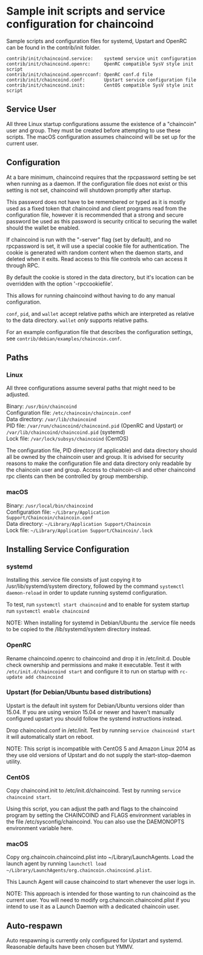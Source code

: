 Sample init scripts and service configuration for chaincoind
==========================================================

Sample scripts and configuration files for systemd, Upstart and OpenRC
can be found in the contrib/init folder.

    contrib/init/chaincoind.service:    systemd service unit configuration
    contrib/init/chaincoind.openrc:     OpenRC compatible SysV style init script
    contrib/init/chaincoind.openrcconf: OpenRC conf.d file
    contrib/init/chaincoind.conf:       Upstart service configuration file
    contrib/init/chaincoind.init:       CentOS compatible SysV style init script

Service User
---------------------------------

All three Linux startup configurations assume the existence of a "chaincoin" user
and group.  They must be created before attempting to use these scripts.
The macOS configuration assumes chaincoind will be set up for the current user.

Configuration
---------------------------------

At a bare minimum, chaincoind requires that the rpcpassword setting be set
when running as a daemon.  If the configuration file does not exist or this
setting is not set, chaincoind will shutdown promptly after startup.

This password does not have to be remembered or typed as it is mostly used
as a fixed token that chaincoind and client programs read from the configuration
file, however it is recommended that a strong and secure password be used
as this password is security critical to securing the wallet should the
wallet be enabled.

If chaincoind is run with the "-server" flag (set by default), and no rpcpassword is set,
it will use a special cookie file for authentication. The cookie is generated with random
content when the daemon starts, and deleted when it exits. Read access to this file
controls who can access it through RPC.

By default the cookie is stored in the data directory, but it's location can be overridden
with the option '-rpccookiefile'.

This allows for running chaincoind without having to do any manual configuration.

`conf`, `pid`, and `wallet` accept relative paths which are interpreted as
relative to the data directory. `wallet` *only* supports relative paths.

For an example configuration file that describes the configuration settings,
see `contrib/debian/examples/chaincoin.conf`.

Paths
---------------------------------

### Linux

All three configurations assume several paths that might need to be adjusted.

Binary:              `/usr/bin/chaincoind`  
Configuration file:  `/etc/chaincoin/chaincoin.conf`  
Data directory:      `/var/lib/chaincoind`  
PID file:            `/var/run/chaincoind/chaincoind.pid` (OpenRC and Upstart) or `/var/lib/chaincoind/chaincoind.pid` (systemd)  
Lock file:           `/var/lock/subsys/chaincoind` (CentOS)  

The configuration file, PID directory (if applicable) and data directory
should all be owned by the chaincoin user and group.  It is advised for security
reasons to make the configuration file and data directory only readable by the
chaincoin user and group.  Access to chaincoin-cli and other chaincoind rpc clients
can then be controlled by group membership.

### macOS

Binary:              `/usr/local/bin/chaincoind`  
Configuration file:  `~/Library/Application Support/Chaincoin/chaincoin.conf`  
Data directory:      `~/Library/Application Support/Chaincoin`  
Lock file:           `~/Library/Application Support/Chaincoin/.lock`  

Installing Service Configuration
-----------------------------------

### systemd

Installing this .service file consists of just copying it to
/usr/lib/systemd/system directory, followed by the command
`systemctl daemon-reload` in order to update running systemd configuration.

To test, run `systemctl start chaincoind` and to enable for system startup run
`systemctl enable chaincoind`

NOTE: When installing for systemd in Debian/Ubuntu the .service file needs to be copied to the /lib/systemd/system directory instead.

### OpenRC

Rename chaincoind.openrc to chaincoind and drop it in /etc/init.d.  Double
check ownership and permissions and make it executable.  Test it with
`/etc/init.d/chaincoind start` and configure it to run on startup with
`rc-update add chaincoind`

### Upstart (for Debian/Ubuntu based distributions)


Upstart is the default init system for Debian/Ubuntu versions older than 15.04. If you are using version 15.04 or newer and haven't manually configured upstart you should follow the systemd instructions instead.

Drop chaincoind.conf in /etc/init.  Test by running `service chaincoind start`
it will automatically start on reboot.

NOTE: This script is incompatible with CentOS 5 and Amazon Linux 2014 as they
use old versions of Upstart and do not supply the start-stop-daemon utility.

### CentOS

Copy chaincoind.init to /etc/init.d/chaincoind. Test by running `service chaincoind start`.

Using this script, you can adjust the path and flags to the chaincoind program by
setting the CHAINCOIND and FLAGS environment variables in the file
/etc/sysconfig/chaincoind. You can also use the DAEMONOPTS environment variable here.

### macOS

Copy org.chaincoin.chaincoind.plist into ~/Library/LaunchAgents. Load the launch agent by
running `launchctl load ~/Library/LaunchAgents/org.chaincoin.chaincoind.plist`.

This Launch Agent will cause chaincoind to start whenever the user logs in.

NOTE: This approach is intended for those wanting to run chaincoind as the current user.
You will need to modify org.chaincoin.chaincoind.plist if you intend to use it as a
Launch Daemon with a dedicated chaincoin user.

Auto-respawn
-----------------------------------

Auto respawning is currently only configured for Upstart and systemd.
Reasonable defaults have been chosen but YMMV.
